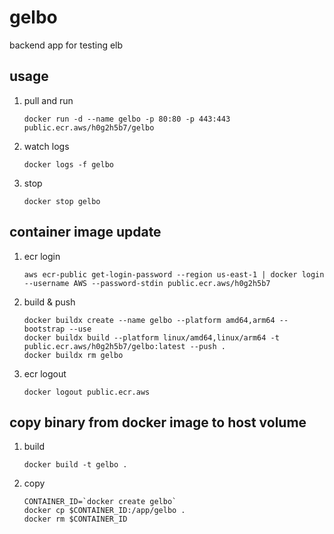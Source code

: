 # gelbo
backend app for testing elb

## usage

1. pull and run

   ```
   docker run -d --name gelbo -p 80:80 -p 443:443 public.ecr.aws/h0g2h5b7/gelbo
   ```

1. watch logs

   ```
   docker logs -f gelbo
   ```

1. stop

   ```
   docker stop gelbo
   ```

## container image update

1. ecr login

   ```
   aws ecr-public get-login-password --region us-east-1 | docker login --username AWS --password-stdin public.ecr.aws/h0g2h5b7
   ```

1. build & push

   ```
   docker buildx create --name gelbo --platform amd64,arm64 --bootstrap --use
   docker buildx build --platform linux/amd64,linux/arm64 -t public.ecr.aws/h0g2h5b7/gelbo:latest --push .
   docker buildx rm gelbo
   ```

1. ecr logout

   ```
   docker logout public.ecr.aws
   ```

## copy binary from docker image to host volume

1. build

   ```
   docker build -t gelbo .
   ```

1. copy


   ```
   CONTAINER_ID=`docker create gelbo`
   docker cp $CONTAINER_ID:/app/gelbo .
   docker rm $CONTAINER_ID
   ```

